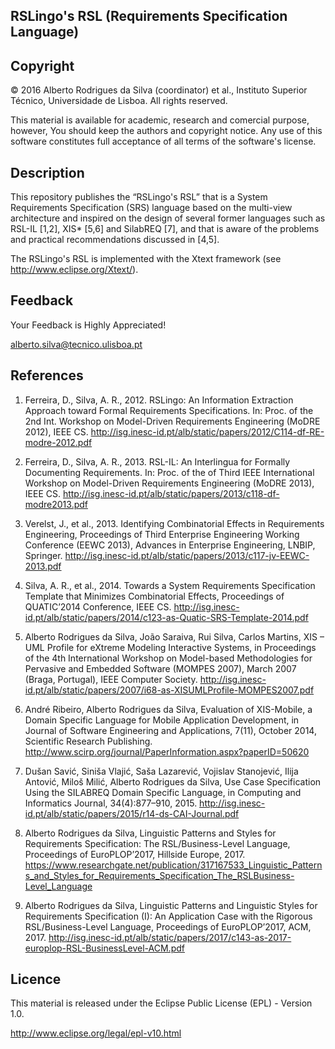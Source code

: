 ## RSLingo's RSL (Requirements Specification Language)

Copyright
--------------------------------------------------------------------------------------
© 2016 Alberto Rodrigues da Silva (coordinator) et al., Instituto Superior Técnico, Universidade de Lisboa. All rights reserved.

This material is available for academic, research and comercial purpose, however, You should keep the authors and copyright notice.
Any use of this software constitutes full acceptance of all terms of the software's license.

Description
--------------------------------------------------------------------------------------
This repository publishes the “RSLingo's RSL” that is a System Requirements Specification (SRS) language based on the multi-view architecture and inspired on the design of several former languages such as RSL-IL [1,2], XIS* [5,6] and SilabREQ [7], and that is aware of the problems and practical recommendations discussed in [4,5].

The RSLingo's RSL is implemented with the Xtext framework (see http://www.eclipse.org/Xtext/).


Feedback
--------------------------------------------------------------------------------------
Your Feedback is Highly Appreciated!

alberto.silva@tecnico.ulisboa.pt

References
--------------------------------------------------------------------------------------
1. Ferreira, D., Silva, A. R., 2012. RSLingo: An Information Extraction Approach toward Formal Requirements Specifications. In: Proc. of the 2nd Int. Workshop on Model-Driven Requirements Engineering (MoDRE 2012), IEEE CS. http://isg.inesc-id.pt/alb/static/papers/2012/C114-df-RE-modre-2012.pdf

2. Ferreira, D., Silva, A. R., 2013. RSL-IL: An Interlingua for Formally Documenting Requirements. In: Proc. of the of Third IEEE International Workshop on Model-Driven Requirements Engineering (MoDRE 2013), IEEE CS. http://isg.inesc-id.pt/alb/static/papers/2013/c118-df-modre2013.pdf

3. Verelst, J., et al., 2013. Identifying Combinatorial Effects in Requirements Engineering, Proceedings of Third Enterprise Engineering Working Conference (EEWC 2013), Advances in Enterprise Engineering, LNBIP, Springer. http://isg.inesc-id.pt/alb/static/papers/2013/c117-jv-EEWC-2013.pdf

4. Silva, A. R., et al., 2014. Towards a System Requirements Specification Template that Minimizes Combinatorial Effects, Proceedings of QUATIC’2014 Conference, IEEE CS. http://isg.inesc-id.pt/alb/static/papers/2014/c123-as-Quatic-SRS-Template-2014.pdf

5. Alberto Rodrigues da Silva, João Saraiva, Rui Silva, Carlos Martins, XIS – UML Profile for eXtreme Modeling Interactive Systems, in Proceedings of the 4th International Workshop on Model-based Methodologies for Pervasive and Embedded Software (MOMPES 2007), March 2007 (Braga, Portugal), IEEE Computer Society. http://isg.inesc-id.pt/alb/static/papers/2007/i68-as-XISUMLProfile-MOMPES2007.pdf

6. André Ribeiro, Alberto Rodrigues da Silva, Evaluation of XIS-Mobile, a Domain Specific Language for Mobile Application Development, in Journal of Software Engineering and Applications, 7(11), October 2014, Scientific Research Publishing. http://www.scirp.org/journal/PaperInformation.aspx?paperID=50620 

7. Dušan Savić, Siniša Vlajić, Saša Lazarević, Vojislav Stanojević, Ilija Antović, Miloš Milić, Alberto Rodrigues da Silva, Use Case Specification Using the SILABREQ Domain Specific Language, in Computing and Informatics Journal, 34(4):877–910, 2015. http://isg.inesc-id.pt/alb/static/papers/2015/r14-ds-CAI-Journal.pdf

8. Alberto Rodrigues da Silva, Linguistic Patterns and Styles for Requirements Specification: The RSL/Business-Level Language, Proceedings of EuroPLOP’2017, Hillside Europe, 2017. https://www.researchgate.net/publication/317167533_Linguistic_Patterns_and_Styles_for_Requirements_Specification_The_RSLBusiness-Level_Language

9. Alberto Rodrigues da Silva, Linguistic Patterns and Linguistic Styles for Requirements Specification (I): An Application Case with the Rigorous RSL/Business-Level Language, Proceedings of EuroPLOP’2017, ACM, 2017. http://isg.inesc-id.pt/alb/static/papers/2017/c143-as-2017-europlop-RSL-BusinessLevel-ACM.pdf

Licence
--------------------------------------------------------------------------------------
This material is released under the Eclipse Public License (EPL) - Version 1.0.

http://www.eclipse.org/legal/epl-v10.html 
